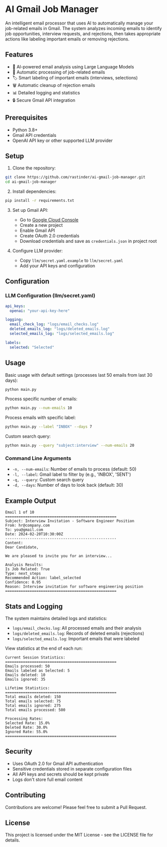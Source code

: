# AI Gmail Job Manager

An intelligent email processor that uses AI to automatically manage your job-related emails in Gmail. The system analyzes incoming emails to identify job opportunities, interview requests, and rejections, then takes appropriate actions like labeling important emails or removing rejections.

## Features

- 🤖 AI-powered email analysis using Large Language Models
- 📧 Automatic processing of job-related emails
- 🏷️ Smart labeling of important emails (interviews, selections)
- 🗑️ Automatic cleanup of rejection emails
- 📊 Detailed logging and statistics
- 🔒 Secure Gmail API integration

## Prerequisites

- Python 3.8+
- Gmail API credentials
- OpenAI API key or other supported LLM provider

## Setup

1. Clone the repository:
```bash
git clone https://github.com/rastinder/ai-gmail-job-manager.git
cd ai-gmail-job-manager
```

2. Install dependencies:
```bash
pip install -r requirements.txt
```

3. Set up Gmail API:
   - Go to [Google Cloud Console](https://console.cloud.google.com)
   - Create a new project
   - Enable Gmail API
   - Create OAuth 2.0 credentials
   - Download credentials and save as `credentials.json` in project root

4. Configure LLM provider:
   - Copy `llm/secret.yaml.example` to `llm/secret.yaml`
   - Add your API keys and configuration

## Configuration

### LLM Configuration (llm/secret.yaml)

```yaml
api_keys:
  openai: "your-api-key-here"

logging:
  email_check_log: "logs/email_checks.log"
  deleted_emails_log: "logs/deleted_emails.log"
  selected_emails_log: "logs/selected_emails.log"

labels:
  selected: "Selected"
```

## Usage

Basic usage with default settings (processes last 50 emails from last 30 days):
```bash
python main.py
```

Process specific number of emails:
```bash
python main.py --num-emails 10
```

Process emails with specific label:
```bash
python main.py --label "INBOX" --days 7
```

Custom search query:
```bash
python main.py --query "subject:interview" --num-emails 20
```

### Command Line Arguments

- `-n, --num-emails`: Number of emails to process (default: 50)
- `-l, --label`: Gmail label to filter by (e.g., 'INBOX', 'SENT')
- `-q, --query`: Custom search query
- `-d, --days`: Number of days to look back (default: 30)

## Example Output

```
Email 1 of 10
==================================================
Subject: Interview Invitation - Software Engineer Position
From: hr@company.com
To: you@gmail.com
Date: 2024-02-20T10:30:00Z
--------------------------------------------------
Content:
Dear Candidate,

We are pleased to invite you for an interview...

Analysis Results:
Is Job Related: True
Type: next_steps
Recommended Action: label_selected
Confidence: 0.95
Reason: Interview invitation for software engineering position
==================================================
```

## Stats and Logging

The system maintains detailed logs and statistics:

- `logs/email_checks.log`: All processed emails and their analysis
- `logs/deleted_emails.log`: Records of deleted emails (rejections)
- `logs/selected_emails.log`: Important emails that were labeled

View statistics at the end of each run:
```
Current Session Statistics:
==================================================
Emails processed: 50
Emails labeled as Selected: 5
Emails deleted: 10
Emails ignored: 35

Lifetime Statistics:
==================================================
Total emails deleted: 150
Total emails selected: 75
Total emails ignored: 275
Total emails processed: 500

Processing Rates:
Selected Rate: 15.0%
Deleted Rate: 30.0%
Ignored Rate: 55.0%
==================================================
```

## Security

- Uses OAuth 2.0 for Gmail API authentication
- Sensitive credentials stored in separate configuration files
- All API keys and secrets should be kept private
- Logs don't store full email content

## Contributing

Contributions are welcome! Please feel free to submit a Pull Request.

## License

This project is licensed under the MIT License - see the LICENSE file for details.